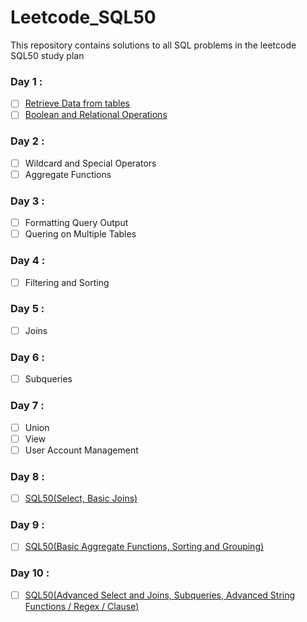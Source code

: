 # Leetcode_SQL50
This repository contains solutions to all SQL problems in the leetcode SQL50 study plan

  ### Day 1 :
   - [ ] [Retrieve Data from tables](https://www.w3resource.com/sql-exercises/sql-retrieve-from-table.php)
   - [ ] [Boolean and Relational Operations](https://www.w3resource.com/sql-exercises/sql-boolean-operators.php)
  ### Day 2 :     
   - [ ] Wildcard and Special Operators
   - [ ] Aggregate Functions
  ### Day 3 :     
   - [ ] Formatting Query Output
   - [ ] Quering on Multiple Tables
  ### Day 4 :   
   - [ ] Filtering and Sorting
   ### Day 5 :   
   - [ ] Joins
  ### Day 6 : 
   - [ ] Subqueries
  ### Day 7 : 
   - [ ] Union
   - [ ] View
   - [ ] User Account Management
  ### Day 8 :
   - [ ] [SQL50(Select, Basic Joins)](https://leetcode.com/studyplan/top-sql-50/)
  ### Day 9 :
   - [ ] [SQL50(Basic Aggregate Functions, Sorting and Grouping)](https://leetcode.com/studyplan/top-sql-50/)
  ### Day 10 :
   - [ ] [SQL50(Advanced Select and Joins, Subqueries, Advanced String Functions / Regex / Clause)](https://leetcode.com/studyplan/top-sql-50/)
